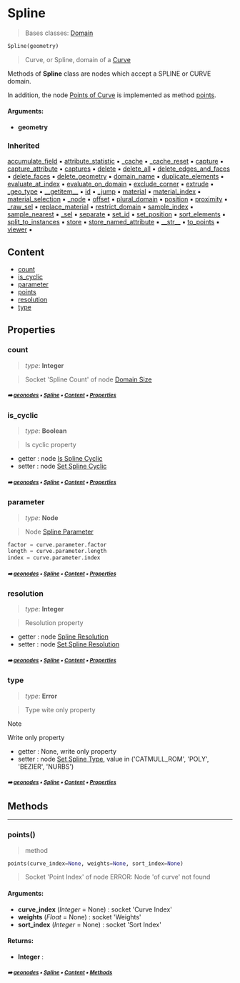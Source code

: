 # Spline

> Bases classes: [Domain](geono-domain.md#domain)

``` python
Spline(geometry)
```

> Curve, or Spline, domain of a [Curve](geono-curve.md#curve)

Methods of **Spline** class are nodes which accept a SPLINE or CURVE domain.

In addition, the node [Points of Curve](https://docs.blender.org/manual/en/latest/modeling/geometry_nodes/curve/topology/points_of_curve.html) is implemented as method [points](macro-geono-spline.md#points).

#### Arguments:
- **geometry**

### Inherited

[accumulate_field](geono-domain.md#accumulate_field) :black_small_square: [attribute_statistic](geono-domain.md#attribute_statistic) :black_small_square: [\_cache](geono-nodecache.md#_cache) :black_small_square: [\_cache_reset](geono-nodecache.md#_cache_reset) :black_small_square: [capture](geono-domain.md#capture) :black_small_square: [capture_attribute](geono-domain.md#capture_attribute) :black_small_square: [captures](geono-domain.md#captures) :black_small_square: [delete](geono-domain.md#delete) :black_small_square: [delete_all](geono-domain.md#delete_all) :black_small_square: [delete_edges_and_faces](geono-domain.md#delete_edges_and_faces) :black_small_square: [delete_faces](geono-domain.md#delete_faces) :black_small_square: [delete_geometry](geono-domain.md#delete_geometry) :black_small_square: [domain_name](geono-domain.md#domain_name) :black_small_square: [duplicate_elements](geono-domain.md#duplicate_elements) :black_small_square: [evaluate_at_index](geono-domain.md#evaluate_at_index) :black_small_square: [evaluate_on_domain](geono-domain.md#evaluate_on_domain) :black_small_square: [exclude_corner](geono-domain.md#exclude_corner) :black_small_square: [extrude](geono-domain.md#extrude) :black_small_square: [\_geo_type](geono-geobase.md#_geo_type) :black_small_square: [\_\_getitem__](geono-geobase.md#__getitem__) :black_small_square: [id](geono-geobase.md#id) :black_small_square: [\_jump](geono-domain.md#_jump) :black_small_square: [material](geono-geobase.md#material) :black_small_square: [material_index](geono-geobase.md#material_index) :black_small_square: [material_selection](geono-geobase.md#material_selection) :black_small_square: [\_node](geono-domain.md#_node) :black_small_square: [offset](geono-geobase.md#offset) :black_small_square: [plural_domain](geono-domain.md#plural_domain) :black_small_square: [position](geono-geobase.md#position) :black_small_square: [proximity](geono-domain.md#proximity) :black_small_square: [\_raw_sel](geono-geobase.md#_raw_sel) :black_small_square: [replace_material](geono-geobase.md#replace_material) :black_small_square: [restrict_domain](geono-domain.md#restrict_domain) :black_small_square: [sample_index](geono-domain.md#sample_index) :black_small_square: [sample_nearest](geono-domain.md#sample_nearest) :black_small_square: [\_sel](geono-domain.md#_sel) :black_small_square: [separate](geono-domain.md#separate) :black_small_square: [set_id](geono-geobase.md#set_id) :black_small_square: [set_position](geono-geobase.md#set_position) :black_small_square: [sort_elements](geono-domain.md#sort_elements) :black_small_square: [split_to_instances](geono-domain.md#split_to_instances) :black_small_square: [store](geono-domain.md#store) :black_small_square: [store_named_attribute](geono-domain.md#store_named_attribute) :black_small_square: [\_\_str__](geono-domain.md#__str__) :black_small_square: [to_points](geono-domain.md#to_points) :black_small_square: [viewer](geono-domain.md#viewer) :black_small_square:

## Content

- [count](macro-geono-spline.md#count)
- [is_cyclic](macro-geono-spline.md#is_cyclic)
- [parameter](macro-geono-spline.md#parameter)
- [points](macro-geono-spline.md#points)
- [resolution](macro-geono-spline.md#resolution)
- [type](macro-geono-spline.md#type)

## Properties



### count

> _type_: **Integer**
>

> Socket 'Spline Count' of node [Domain Size](https://docs.blender.org/manual/en/latest/modeling/geometry_nodes/attribute/domain_size.html)

##### <sub>:arrow_right: [geonodes](index.md#geonodes) :black_small_square: [Spline](macro-geono-spline.md#spline) :black_small_square: [Content](macro-geono-spline.md#content) :black_small_square: [Properties](macro-geono-spline.md#properties)</sub>

### is_cyclic

> _type_: **Boolean**
>

> Is cyclic property

- getter : node [Is Spline Cyclic](https://docs.blender.org/manual/en/latest/modeling/geometry_nodes/curve/read/is_spline_cyclic.html)
- setter : node [Set Spline Cyclic](https://docs.blender.org/manual/en/latest/modeling/geometry_nodes/curve/write/set_spline_cyclic.html)

##### <sub>:arrow_right: [geonodes](index.md#geonodes) :black_small_square: [Spline](macro-geono-spline.md#spline) :black_small_square: [Content](macro-geono-spline.md#content) :black_small_square: [Properties](macro-geono-spline.md#properties)</sub>

### parameter

> _type_: **Node**
>

> Node [Spline Parameter](https://docs.blender.org/manual/en/latest/modeling/geometry_nodes/curve/read/spline_parameter.html)

``` python
factor = curve.parameter.factor
length = curve.parameter.length
index = curve.parameter.index
```

##### <sub>:arrow_right: [geonodes](index.md#geonodes) :black_small_square: [Spline](macro-geono-spline.md#spline) :black_small_square: [Content](macro-geono-spline.md#content) :black_small_square: [Properties](macro-geono-spline.md#properties)</sub>

### resolution

> _type_: **Integer**
>

> Resolution property

- getter : node [Spline Resolution](https://docs.blender.org/manual/en/latest/modeling/geometry_nodes/curve/read/spline_resolution.html)
- setter : node [Set Spline Resolution](https://docs.blender.org/manual/en/latest/modeling/geometry_nodes/curve/write/set_spline_resolution.html)

##### <sub>:arrow_right: [geonodes](index.md#geonodes) :black_small_square: [Spline](macro-geono-spline.md#spline) :black_small_square: [Content](macro-geono-spline.md#content) :black_small_square: [Properties](macro-geono-spline.md#properties)</sub>

### type

> _type_: **Error**
>

> Type wite only property

> [!Note]
> Write only property

- getter : None, write only property
- setter : node [Set Spline Type](https://docs.blender.org/manual/en/latest/modeling/geometry_nodes/curve/write/set_spline_type.html), value in ('CATMULL_ROM', 'POLY', 'BEZIER', 'NURBS')

##### <sub>:arrow_right: [geonodes](index.md#geonodes) :black_small_square: [Spline](macro-geono-spline.md#spline) :black_small_square: [Content](macro-geono-spline.md#content) :black_small_square: [Properties](macro-geono-spline.md#properties)</sub>

## Methods



----------
### points()

> method

``` python
points(curve_index=None, weights=None, sort_index=None)
```

> Socket 'Point Index' of node ERROR: Node 'of curve' not found

#### Arguments:
- **curve_index** (_Integer_ = None) : socket 'Curve Index'
- **weights** (_Float_ = None) : socket 'Weights'
- **sort_index** (_Integer_ = None) : socket 'Sort Index'



#### Returns:
- **Integer** :

##### <sub>:arrow_right: [geonodes](index.md#geonodes) :black_small_square: [Spline](macro-geono-spline.md#spline) :black_small_square: [Content](macro-geono-spline.md#content) :black_small_square: [Methods](macro-geono-spline.md#methods)</sub>